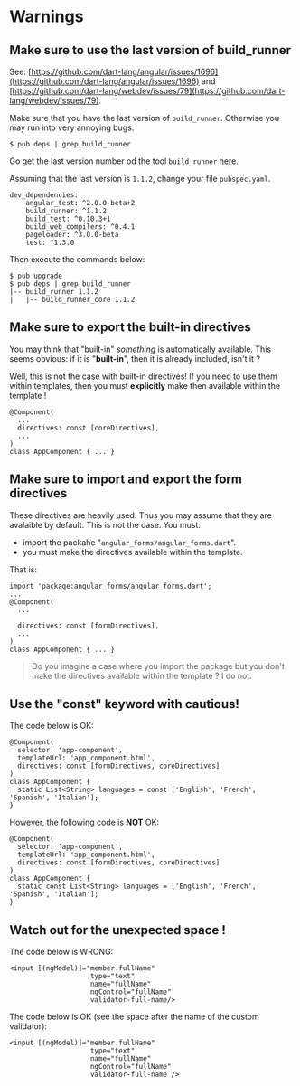 # Warnings

## Make sure to use the last version of build_runner

See: [https://github.com/dart-lang/angular/issues/1696](https://github.com/dart-lang/angular/issues/1696) and [https://github.com/dart-lang/webdev/issues/79](https://github.com/dart-lang/webdev/issues/79).

Make sure that you have the last version of `build_runner`.
Otherwise you may run into very annoying bugs.

    $ pub deps | grep build_runner

Go get the last version number od the tool `build_runner` [here](https://pub.dartlang.org/packages/build_runner).

Assuming that the last version is `1.1.2`, change your file `pubspec.yaml`.

    dev_dependencies:
        angular_test: ^2.0.0-beta+2
        build_runner: ^1.1.2
        build_test: ^0.10.3+1
        build_web_compilers: ^0.4.1
        pageloader: ^3.0.0-beta
        test: ^1.3.0

Then execute the commands below:

    $ pub upgrade
    $ pub deps | grep build_runner
    |-- build_runner 1.1.2
    |   |-- build_runner_core 1.1.2

## Make sure to export the built-in directives

You may think that "built-in" _something_ is automatically available. This seems obvious: if it is "**built-in**", then it is already included, isn't it ?

Well, this is not the case with built-in directives! If you need to use them within templates, then you must **explicitly** make then available within the template !

    @Component(
      ...
      directives: const [coreDirectives],
      ...
    )
    class AppComponent { ... }


## Make sure to import and export the form directives

These directives are heavily used. Thus you may assume that they are avalaible by default.
This is not the case. You must:

* import the packahe "`angular_forms/angular_forms.dart`".
* you must make the directives available within the template.

That is:

    import 'package:angular_forms/angular_forms.dart';
    ...
    @Component(
      ...

      directives: const [formDirectives],
      ...
    )
    class AppComponent { ... }

> Do you imagine a case where you import the package but you don't make the directives available within the template ? I do not.

## Use the "const" keyword with cautious!

The code below is OK:

    @Component(
      selector: 'app-component',
      templateUrl: 'app_component.html',
      directives: const [formDirectives, coreDirectives]
    )
    class AppComponent {
      static List<String> languages = const ['English', 'French', 'Spanish', 'Italian'];
    }

However, the following code is **NOT** OK:

    @Component(
      selector: 'app-component',
      templateUrl: 'app_component.html',
      directives: const [formDirectives, coreDirectives]
    )
    class AppComponent {
      static const List<String> languages = ['English', 'French', 'Spanish', 'Italian'];
    }

## Watch out for the unexpected space !

The code below is WRONG:

    <input [(ngModel)]="member.fullName"
                        type="text"
                        name="fullName"
                        ngControl="fullName"
                        validator-full-name/>

The code below is OK (see the space after the name of the custom validator):

    <input [(ngModel)]="member.fullName"
                        type="text"
                        name="fullName"
                        ngControl="fullName"
                        validator-full-name />


                        